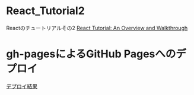 # React_Tutorial2
Reactのチュートリアルその2
[React Tutorial: An Overview and Walkthrough](https://www.taniarascia.com/getting-started-with-react/)

# gh-pagesによるGitHub Pagesへのデプロイ

[デプロイ結果](https://shitikamiyako.github.io/tutorial2/)
